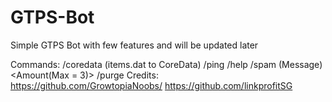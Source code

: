 # GTPS-Bot
Simple GTPS Bot with few features and will be updated later  

Commands: 
 /coredata (items.dat to CoreData)
 /ping
 /help
 /spam (Message) <Amount(Max = 3)>
 /purge 
Credits:  
https://github.com/GrowtopiaNoobs/ 
https://github.com/linkprofitSG
